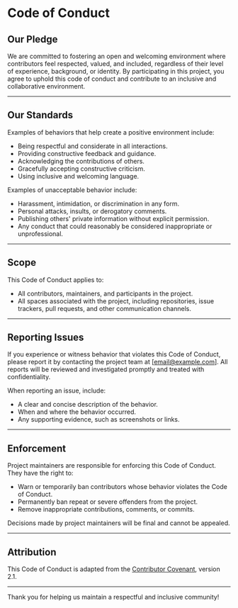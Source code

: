 # Code of Conduct

## Our Pledge

We are committed to fostering an open and welcoming environment where contributors feel respected, valued, and included, regardless of their level of experience, background, or identity. By participating in this project, you agree to uphold this code of conduct and contribute to an inclusive and collaborative environment.

---

## Our Standards

Examples of behaviors that help create a positive environment include:

- Being respectful and considerate in all interactions.
- Providing constructive feedback and guidance.
- Acknowledging the contributions of others.
- Gracefully accepting constructive criticism.
- Using inclusive and welcoming language.

Examples of unacceptable behavior include:

- Harassment, intimidation, or discrimination in any form.
- Personal attacks, insults, or derogatory comments.
- Publishing others' private information without explicit permission.
- Any conduct that could reasonably be considered inappropriate or unprofessional.

---

## Scope

This Code of Conduct applies to:

- All contributors, maintainers, and participants in the project.
- All spaces associated with the project, including repositories, issue trackers, pull requests, and other communication channels.

---

## Reporting Issues

If you experience or witness behavior that violates this Code of Conduct, please report it by contacting the project team at [email@example.com]. All reports will be reviewed and investigated promptly and treated with confidentiality.

When reporting an issue, include:

- A clear and concise description of the behavior.
- When and where the behavior occurred.
- Any supporting evidence, such as screenshots or links.

---

## Enforcement

Project maintainers are responsible for enforcing this Code of Conduct. They have the right to:

- Warn or temporarily ban contributors whose behavior violates the Code of Conduct.
- Permanently ban repeat or severe offenders from the project.
- Remove inappropriate contributions, comments, or commits.

Decisions made by project maintainers will be final and cannot be appealed.

---

## Attribution

This Code of Conduct is adapted from the [Contributor Covenant](https://www.contributor-covenant.org/), version 2.1.

---

Thank you for helping us maintain a respectful and inclusive community!
